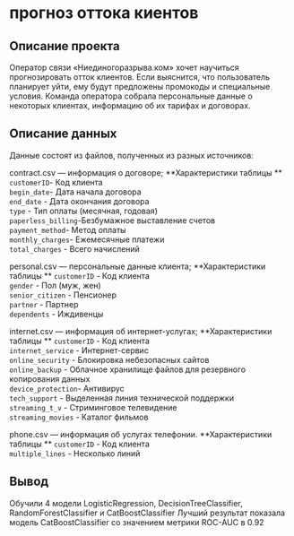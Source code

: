 # прогноз оттока киентов

## Описание проекта
Оператор связи «Ниединогоразрыва.ком» хочет научиться прогнозировать отток клиентов. Если выяснится, что пользователь планирует уйти, ему будут предложены промокоды и специальные условия. Команда оператора собрала персональные данные о некоторых клиентах, информацию об их тарифах и договорах.

## Описание данных
Данные состоят из файлов, полученных из разных источников:

contract.csv — информация о договоре;
**Характеристики таблицы ** 
`customerID`- Код клиента          
`begin_date`- Дата начала договора         
`end_date` - Дата окончания договора         
`type` - Тип оплаты (месячная, годовая)             
`paperless_billing`-Безбумажное выставление счетов   
`payment_method`- Метод оплаты      
`monthly_charges`- Ежемесячные платежи    
`total_charges` - Всего начислений    

personal.csv — персональные данные клиента;
**Характеристики таблицы ** 
`customerID`     - Код клиента    
`gender`         - Пол (муж, жен)     
`senior_citizen` - Пенсионер    
`partner`        - Партнер       
`dependents`     - Иждивенцы  

internet.csv — информация об интернет-услугах;
**Характеристики таблицы ** 
`customerID`       - Код клиента    
`internet_service` - Интернет-сервис  
`online_security`  - Блокировка небезопасных сайтов  
`online_backup`    - Облачное хранилище файлов для резервного копирования данных  
`device_protection`- Антивирус   
`tech_support`     - Выделенная линия технической поддержки  
`streaming_t_v`    - Стриминговое телевидение  
`streaming_movies` - Каталог фильмов  

phone.csv — информация об услугах телефонии.
**Характеристики таблицы ** 
`customerID`       - Код клиента    
`multiple_lines` - Несколько линий  

## Вывод

Обучили 4 модели LogisticRegression, DecisionTreeClassifier, RandomForestClassifier и CatBoostClassifier
Лучший результат показала модель CatBoostClassifier со значением метрики ROC-AUC в 0.92




